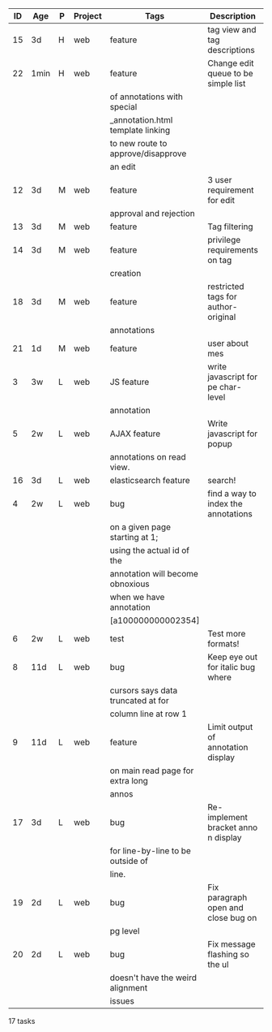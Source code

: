 ID |Age  |P |Project |Tags                  |Description                         |Urg |
-- |---- |- |------- |--------------------- |----------------------------------- |----|
15 |3d   |H |web     |feature               |tag view and tag descriptions       |7.82|
22 |1min |H |web     |feature               |Change edit queue to be simple list | 7.8|
   |     |  |        |                      |of annotations with special         |    |
   |     |  |        |                      |_annotation.html template linking   |    |
   |     |  |        |                      |to new route to approve/disapprove  |    |
   |     |  |        |                      |an edit                             |    |
12 |3d   |M |web     |feature               |3 user requirement for edit         |5.72|
   |     |  |        |                      |approval and rejection              |    |
13 |3d   |M |web     |feature               |Tag filtering                       |5.72|
14 |3d   |M |web     |feature               |privilege requirements on tag       |5.72|
   |     |  |        |                      |creation                            |    |
18 |3d   |M |web     |feature               |restricted tags for author-original |5.72|
   |     |  |        |                      |annotations                         |    |
21 |1d   |M |web     |feature               |user about mes                      |5.71|
 3 |3w   |L |web     |JS feature            |write javascript for pe char-level  |3.83|
   |     |  |        |                      |annotation                          |    |
 5 |2w   |L |web     |AJAX feature          |Write javascript for popup          |3.78|
   |     |  |        |                      |annotations on read view.           |    |
16 |3d   |L |web     |elasticsearch feature |search!                             |3.72|
 4 |2w   |L |web     |bug                   |find a way to index the annotations |3.69|
   |     |  |        |                      |on a given page starting at 1;      |    |
   |     |  |        |                      |using the actual id of the          |    |
   |     |  |        |                      |annotation will become obnoxious    |    |
   |     |  |        |                      |when we have annotation             |    |
   |     |  |        |                      |[a100000000002354]                  |    |
 6 |2w   |L |web     |test                  |Test more formats!                  |3.68|
 8 |11d  |L |web     |bug                   |Keep eye out for italic bug where   |3.66|
   |     |  |        |                      |cursors says data truncated at for  |    |
   |     |  |        |                      |column line at row 1                |    |
 9 |11d  |L |web     |feature               |Limit output of annotation display  |3.66|
   |     |  |        |                      |on main read page for extra long    |    |
   |     |  |        |                      |annos                               |    |
17 |3d   |L |web     |bug                   |Re-implement bracket anno n display |3.62|
   |     |  |        |                      |for line-by-line to be outside of   |    |
   |     |  |        |                      |line.                               |    |
19 |2d   |L |web     |bug                   |Fix paragraph open and close bug on |3.61|
   |     |  |        |                      |pg level                            |    |
20 |2d   |L |web     |bug                   |Fix message flashing so the ul      |3.61|
   |     |  |        |                      |doesn't have the weird alignment    |    |
   |     |  |        |                      |issues                              |    |

17 tasks
